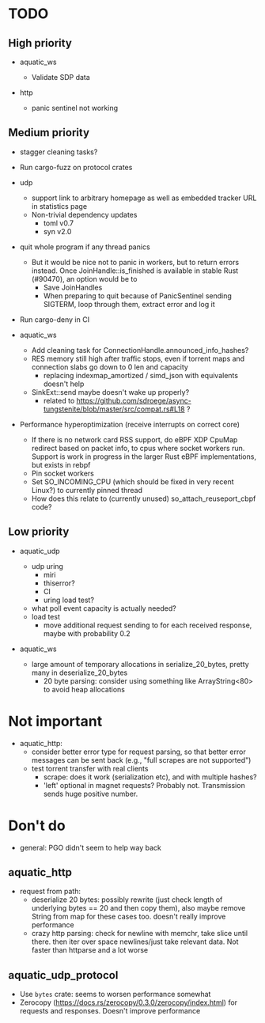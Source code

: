 # TODO

## High priority

* aquatic_ws
  * Validate SDP data

* http
  * panic sentinel not working

## Medium priority

* stagger cleaning tasks?
* Run cargo-fuzz on protocol crates

* udp 
  * support link to arbitrary homepage as well as embedded tracker URL in statistics page
  * Non-trivial dependency updates
    * toml v0.7
    * syn v2.0

* quit whole program if any thread panics
  * But it would be nice not to panic in workers, but to return errors instead.
    Once JoinHandle::is_finished is available in stable Rust (#90470), an
    option would be to
     * Save JoinHandles
     * When preparing to quit because of PanicSentinel sending SIGTERM, loop
       through them, extract error and log it

* Run cargo-deny in CI

* aquatic_ws
  * Add cleaning task for ConnectionHandle.announced_info_hashes?
  * RES memory still high after traffic stops, even if torrent maps and connection slabs go down to 0 len and capacity
    * replacing indexmap_amortized / simd_json with equivalents doesn't help
  * SinkExt::send maybe doesn't wake up properly?
    * related to https://github.com/sdroege/async-tungstenite/blob/master/src/compat.rs#L18 ?

* Performance hyperoptimization (receive interrupts on correct core)
  * If there is no network card RSS support, do eBPF XDP CpuMap redirect based on packet info, to
    cpus where socket workers run. Support is work in progress in the larger Rust eBPF
    implementations, but exists in rebpf
  * Pin socket workers
  * Set SO_INCOMING_CPU (which should be fixed in very recent Linux?) to currently pinned thread
  * How does this relate to (currently unused) so_attach_reuseport_cbpf code?

## Low priority

* aquatic_udp
  * udp uring
    * miri
    * thiserror?
    * CI
    * uring load test?
  * what poll event capacity is actually needed?
  * load test
      * move additional request sending to for each received response, maybe
        with probability 0.2

* aquatic_ws
  * large amount of temporary allocations in serialize_20_bytes, pretty many in deserialize_20_bytes
    * 20 byte parsing: consider using something like ArrayString<80> to avoid
      heap allocations

# Not important

* aquatic_http:
  * consider better error type for request parsing, so that better error
    messages can be sent back (e.g., "full scrapes are not supported")
  * test torrent transfer with real clients
    * scrape: does it work (serialization etc), and with multiple hashes?
    * 'left' optional in magnet requests? Probably not. Transmission sends huge
      positive number.

# Don't do

* general: PGO didn't seem to help way back

## aquatic_http
* request from path:
  * deserialize 20 bytes: possibly rewrite (just check length of underlying
    bytes == 20 and then copy them), also maybe remove String from map for
    these cases too. doesn't really improve performance
  * crazy http parsing: check for newline with memchr, take slice until
    there. then iter over space newlines/just take relevant data. Not faster
    than httparse and a lot worse

## aquatic_udp_protocol
* Use `bytes` crate: seems to worsen performance somewhat
* Zerocopy (https://docs.rs/zerocopy/0.3.0/zerocopy/index.html) for requests
  and responses. Doesn't improve performance
